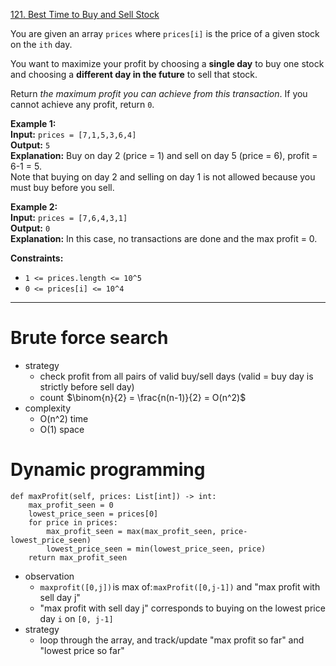 [121. Best Time to Buy and Sell Stock](https://leetcode.com/problems/best-time-to-buy-and-sell-stock/)

You are given an array `prices` where `prices[i]` is the price of a given stock on the `ith` day.

You want to maximize your profit by choosing a **single day** to buy one stock and choosing a **different day in the future** to sell that stock.

Return _the maximum profit you can achieve from this transaction_. If you cannot achieve any profit, return `0`.

**Example 1:**  
**Input:** `prices = [7,1,5,3,6,4]`  
**Output:** `5`  
**Explanation:** Buy on day 2 (price = 1) and sell on day 5 (price = 6), profit = 6-1 = 5.  
Note that buying on day 2 and selling on day 1 is not allowed because you must buy before you sell.  

**Example 2:**  
**Input:** `prices = [7,6,4,3,1]`  
**Output:** `0`  
**Explanation:** In this case, no transactions are done and the max profit = 0.  

**Constraints:**
- `1 <= prices.length <= 10^5`
- `0 <= prices[i] <= 10^4`

---

# Brute force search
- strategy
	- check profit from all pairs of valid buy/sell days (valid = buy day is strictly before sell day)
	- count  $\binom{n}{2} = \frac{n(n-1)}{2} = O(n^2)$  
- complexity
	- O(n^2) time
	- O(1) space

# Dynamic programming

```
def maxProfit(self, prices: List[int]) -> int:
    max_profit_seen = 0 
    lowest_price_seen = prices[0]
    for price in prices:
        max_profit_seen = max(max_profit_seen, price-lowest_price_seen)
        lowest_price_seen = min(lowest_price_seen, price)
    return max_profit_seen
```

- observation
	- `maxprofit([0,j])` is max of: `maxProfit([0,j-1])` and "max profit with sell day j"
	- "max profit with sell day j" corresponds to buying on the lowest price day `i` on `[0, j-1]`
- strategy
	- loop through the array, and track/update "max profit so far" and "lowest price so far"

